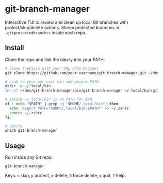 # git-branch-manager

Interactive TUI to review and clean up local Git branches with protect/skip/delete actions. Stores protected branches in `.gitprotectedbranches` inside each repo.

## Install

Clone the repo and link the binary into your PATH:

```bash
# Clone (replace with your URL once hosted)
git clone https://github.com/your-username/git-branch-manager.git ~/dev/git-branch-manager

# Link to your per-user bin and ensure PATH
mkdir -p ~/.local/bin
ln -sf ~/dev/git-branch-manager/bin/git-branch-manager ~/.local/bin/git-branch-manager

# Ensure ~/.local/bin is on PATH for zsh
if ! echo "$PATH" | grep -q "$HOME/.local/bin"; then
  echo 'export PATH="$HOME/.local/bin:$PATH"' >> ~/.zshrc
  source ~/.zshrc
fi

# Verify
which git-branch-manager
```

## Usage
Run inside any Git repo:

```bash
git-branch-manager
```

Keys: `s` skip, `p` protect, `d` delete, `D` force delete, `q` quit, `?` help.
